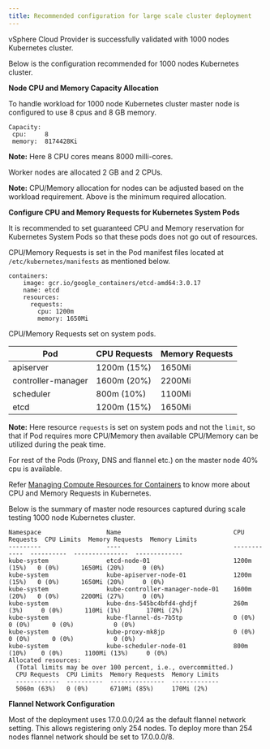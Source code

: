```yaml
---
title: Recommended configuration for large scale cluster deployment
---
```

vSphere Cloud Provider is successfully validated with 1000 nodes Kubernetes cluster.

Below is the configuration recommended for 1000 nodes Kubernetes cluster.

**Node CPU and Memory Capacity Allocation**

To handle workload for 1000 node Kubernetes cluster master node is configured to use 8 cpus and 8 GB memory.

```
Capacity:
 cpu:     8
 memory:  8174428Ki
```
**Note:** Here 8 CPU cores means 8000 milli-cores.

Worker nodes are allocated 2 GB and 2 CPUs.

**Note:** CPU/Memory allocation for nodes can be adjusted based on the workload requirement. Above is the minimum required allocation.


**Configure CPU and Memory Requests for Kubernetes System Pods**

It is recommended to set guaranteed CPU and Memory reservation for Kubernetes System Pods so that these pods does not go out of resources. 

CPU/Memory Requests is set in the Pod manifest files located at `/etc/kubernetes/manifests` as mentioned below.

```
containers:
    image: gcr.io/google_containers/etcd-amd64:3.0.17
    name: etcd
    resources:
      requests:
        cpu: 1200m
        memory: 1650Mi
```

CPU/Memory Requests set on system pods.

| Pod | CPU Requests | Memory Requests |
| ------ | ------ | ------ |
| apiserver | 1200m (15%) | 1650Mi |
| controller-manager | 1600m (20%) | 2200Mi |
| scheduler | 800m (10%) | 1100Mi |
| etcd | 1200m (15%) | 1650Mi |

**Note:** Here resource `requests` is set on system pods and not the `limit`, so that if Pod requires more CPU/Memory then available CPU/Memory can be utilized during the peak time.

For rest of the Pods (Proxy, DNS and flannel etc.) on the master node 40% cpu is available.

Refer [Managing Compute Resources for Containers](https://kubernetes.io/docs/concepts/configuration/manage-compute-resources-container/) to know more about CPU and Memory Requests in Kubernetes.

Below is the summary of master node resources captured during scale testing 1000 node Kubernetes cluster.

```
Namespace                  Name                               CPU Requests  CPU Limits  Memory Requests  Memory Limits
---------                  ----                               ------------  ----------  ---------------  -------------
kube-system                etcd-node-01                       1200m (15%)   0 (0%)      1650Mi (20%)     0 (0%)
kube-system                kube-apiserver-node-01             1200m (15%)   0 (0%)      1650Mi (20%)     0 (0%)
kube-system                kube-controller-manager-node-01    1600m (20%)   0 (0%)      2200Mi (27%)     0 (0%)
kube-system                kube-dns-545bc4bfd4-ghdjf          260m (3%)     0 (0%)      110Mi (1%)       170Mi (2%)
kube-system                kube-flannel-ds-7b5tp              0 (0%)        0 (0%)      0 (0%)           0 (0%)
kube-system                kube-proxy-mk8jp                   0 (0%)        0 (0%)      0 (0%)           0 (0%)
kube-system                kube-scheduler-node-01             800m (10%)    0 (0%)      1100Mi (13%)     0 (0%)
Allocated resources:
  (Total limits may be over 100 percent, i.e., overcommitted.)
  CPU Requests  CPU Limits  Memory Requests  Memory Limits
  ------------  ----------  ---------------  -------------
  5060m (63%)   0 (0%)      6710Mi (85%)     170Mi (2%)
```

**Flannel Network Configuration**

Most of the deployment uses 17.0.0.0/24 as the default flannel network setting. This allows registering only 254 nodes. To deploy more than 254 nodes flannel network should be set to 17.0.0.0/8.

